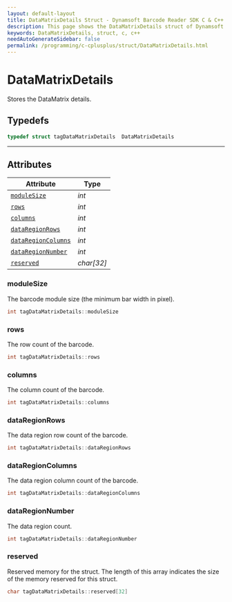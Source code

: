```yaml
---
layout: default-layout
title: DataMatrixDetails Struct - Dynamsoft Barcode Reader SDK C & C++ Edition
description: This page shows the DataMatrixDetails struct of Dynamsoft Barcode Reader SDK C & C++ Edition.
keywords: DataMatrixDetails, struct, c, c++
needAutoGenerateSidebar: false
permalink: /programming/c-cplusplus/struct/DataMatrixDetails.html
---
```



# DataMatrixDetails
Stores the DataMatrix details.

## Typedefs

```cpp
typedef struct tagDataMatrixDetails  DataMatrixDetails
```  

---

## Attributes
  
| Attribute | Type |
|---------- | ---- |
| [`moduleSize`](#modulesize) | *int* |
| [`rows`](#rows) | *int* | 
| [`columns`](#columns) | *int* |
| [`dataRegionRows`](#dataregionrows) | *int* | 
| [`dataRegionColumns`](#dataregioncolumns) | *int* |
| [`dataRegionNumber`](#dataregionnumber) | *int* |
| [`reserved`](#reserved) | *char\[32\]* |


### moduleSize
The barcode module size (the minimum bar width in pixel).
```cpp
int tagDataMatrixDetails::moduleSize
```

### rows
The row count of the barcode.
```cpp
int tagDataMatrixDetails::rows
```

### columns
The column count of the barcode.
```cpp
int tagDataMatrixDetails::columns
```

### dataRegionRows 
The data region row count of the barcode.
```cpp
int tagDataMatrixDetails::dataRegionRows
```

### dataRegionColumns
The data region column count of the barcode.
```cpp
int tagDataMatrixDetails::dataRegionColumns
```

### dataRegionNumber
The data region count.
```cpp
int tagDataMatrixDetails::dataRegionNumber
```

### reserved
Reserved memory for the struct. The length of this array indicates the size of the memory reserved for this struct.
```cpp
char tagDataMatrixDetails::reserved[32]
```
